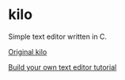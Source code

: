 # kilo
Simple text editor written in C.

[Original kilo](https://github.com/antirez/kilo)

[Build your own text editor tutorial](https://viewsourcecode.org/snaptoken/kilo/index.html)
